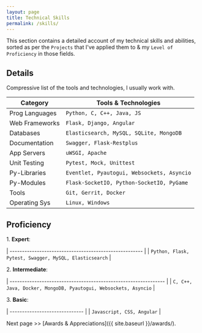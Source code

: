 ```yaml
---
layout: page
title: Technical Skills
permalink: /skills/
---
```


This section contains a detailed account of my technical skills and abilities, sorted as per the `Projects` that I've applied them to & my `Level of Proficiency` in those fields.

## Details

Compressive list of the tools and technologies, I usually work with.

| Category       | Tools & Technologies                       |
| -------------- | ------------------------------------------ |
| Prog Languages | `Python, C, C++, Java, JS`                 |
| Web Frameworks | `Flask, Django, Angular`                   |
| Databases      | `Elasticsearch, MySQL, SQLite, MongoDB`    |
| Documentation  | `Swagger, Flask-Restplus`                  |
| App Servers    | `uWSGI, Apache`                            |
| Unit Testing   | `Pytest, Mock, Unittest `                  |
| Py-Libraries   | `Eventlet, Pyautogui, Websockets, Asyncio` |
| Py-Modules     | `Flask-SocketIO, Python-SocketIO, PyGame`  |
| Tools          | `Git, Gerrit, Docker`                      |
| Operating Sys  | `Linux, Windows`                           |

## Proficiency

1\. **Expert**:

| ------------------------------------------------------ |
| `Python, Flask, Pytest, Swagger, MySQL, Elasticsearch` |

2\. **Intermediate**:

| --------------------------------------------------------------- |
| `C, C++, Java, Docker, MongoDB, Pyautogui, Websockets, Asyncio` |

3\. **Basic**:

| ------------------------------ |
| `Javascript, CSS, Angular` |


<div markdown=1 class="next-previous">
  Next page >> [Awards & Appreciations]({{ site.baseurl }}/awards/).
</div>
